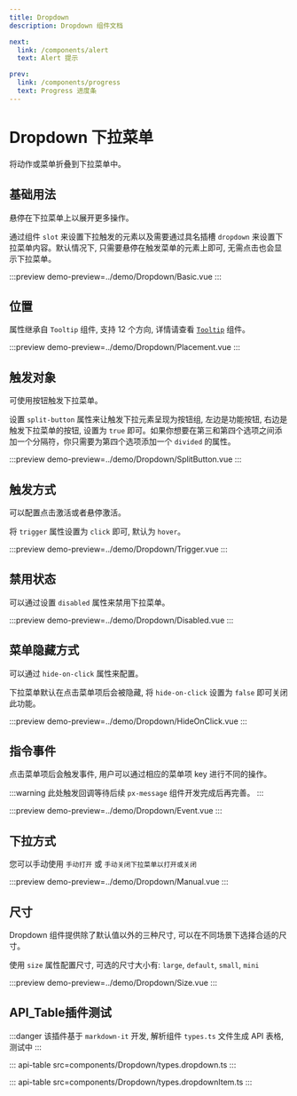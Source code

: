 ```yaml
---
title: Dropdown
description: Dropdown 组件文档

next:
  link: /components/alert
  text: Alert 提示

prev:
  link: /components/progress
  text: Progress 进度条
---
```


# Dropdown 下拉菜单

将动作或菜单折叠到下拉菜单中。

## 基础用法

悬停在下拉菜单上以展开更多操作。

通过组件 `slot` 来设置下拉触发的元素以及需要通过具名插槽 `dropdown` 来设置下拉菜单内容。默认情况下, 只需要悬停在触发菜单的元素上即可, 无需点击也会显示下拉菜单。

:::preview
demo-preview=../demo/Dropdown/Basic.vue
:::

## 位置

属性继承自 `Tooltip` 组件, 支持 12 个方向, 详情请查看 [`Tooltip`](/components/tooltip) 组件。

:::preview
demo-preview=../demo/Dropdown/Placement.vue
:::

## 触发对象

可使用按钮触发下拉菜单。

设置 `split-button` 属性来让触发下拉元素呈现为按钮组, 左边是功能按钮, 右边是触发下拉菜单的按钮, 设置为 `true` 即可。如果你想要在第三和第四个选项之间添加一个分隔符，你只需要为第四个选项添加一个 `divided` 的属性。

:::preview
demo-preview=../demo/Dropdown/SplitButton.vue
:::

## 触发方式

可以配置点击激活或者悬停激活。

将 `trigger` 属性设置为 `click` 即可, 默认为 `hover`。

:::preview
demo-preview=../demo/Dropdown/Trigger.vue
:::

## 禁用状态

可以通过设置 `disabled` 属性来禁用下拉菜单。

:::preview
demo-preview=../demo/Dropdown/Disabled.vue
:::

## 菜单隐藏方式

可以通过 `hide-on-click` 属性来配置。

下拉菜单默认在点击菜单项后会被隐藏, 将 `hide-on-click` 设置为 `false` 即可关闭此功能。

:::preview
demo-preview=../demo/Dropdown/HideOnClick.vue
:::

## 指令事件

点击菜单项后会触发事件, 用户可以通过相应的菜单项 key 进行不同的操作。

:::warning
此处触发回调等待后续 `px-message` 组件开发完成后再完善。
:::

:::preview
demo-preview=../demo/Dropdown/Event.vue
:::

## 下拉方式

您可以手动使用 `手动打开` 或 `手动关闭下拉菜单以打开或关闭`

:::preview
demo-preview=../demo/Dropdown/Manual.vue
:::

## 尺寸

Dropdown 组件提供除了默认值以外的三种尺寸, 可以在不同场景下选择合适的尺寸。

使用 `size` 属性配置尺寸, 可选的尺寸大小有: `large`, `default`, `small`, `mini`

:::preview
demo-preview=../demo/Dropdown/Size.vue
:::

## API_Table插件测试

:::danger
该插件基于 `markdown-it` 开发, 解析组件 `types.ts` 文件生成 API 表格, 测试中
:::

::: api-table src=components/Dropdown/types.dropdown.ts
:::

::: api-table src=components/Dropdown/types.dropdownItem.ts
:::
